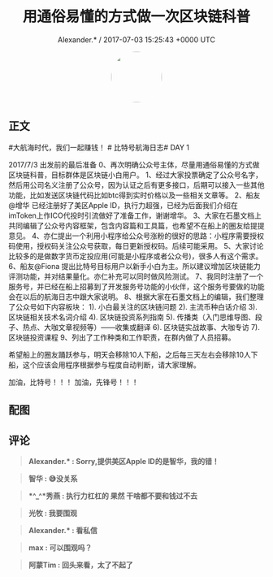 <h1 align="center">用通俗易懂的方式做一次区块链科普</h1>
<p align="center">
    <a>Alexander.* / 2017-07-03 15:25:43 &#43;0000 UTC</a>
</p>

<div align="center">
    <img src="https://images.zsxq.com/Frk84GenLwn4hcEItVn69VPvkO2O?e=1590940799&amp;token=kIxbL07-8jAj8w1n4s9zv64FuZZNEATmlU_Vm6zD:9OZo0rMdW7LxXBjDeujLq8AkJBU=" width="100" height="100" style="border:1px solid;border-radius:50%; color:#ffffff"/>
</div>

## 正文

<div>
#大航海时代，我们一起赚钱！ # 比特号航海日志# DAY 1

  2017/7/3 出发前的最后准备
   0、再次明确公众号主体，尽量用通俗易懂的方式做区块链科普，目标群体是区块链小白用户。
   1、经过大家投票确定了公众号名字，然后用公司名义注册了公众号，因为认证之后有更多接口，后期可以接入一些其他功能，比如发送区块链代码比如btc得到实时价格以及一些相关文章等。
   2、船友@增华 已经注册好了美区Apple ID，执行力超强，已经为后面我们介绍在imToken上作ICO代投时引流做好了准备工作，谢谢增华。
   3、大家在石墨文档上共同编辑了公众号内容框架，包含内容篇和工具篇，也希望不在船上的圈友给提提意见。 
   4、亦仁提出一个利用小程序给公众号涨粉的很好的思路：小程序需要授权码使用，授权码关注公众号获取，每日更新授权码。后续可能采用。
   5、大家讨论比较多的是做数字货币定投应用(可能是小程序或者公众号)，很多人有这个需求。
   6、船友@Fiona 提出比特号目标用户以新手小白为主。所以建议增加区块链能力评测功能，并对结果量化。亦仁补充可以同时做风险测试。
   7、我同时注册了一个服务号，并已经在船上招募到了开发服务号功能的小伙伴，这个服务号要做的功能会在以后的航海日志中跟大家说明。
   8、根据大家在石墨文档上的编辑，我们整理了公众号如下内容板块：
      1). 小白最关注的区块链问题
      2). 主流币种白话介绍
      3). 区块链相关技术名词介绍
      4). 区块链投资系列指南
      5). 传播类（入门思维导图、段子、热点、大咖文章视频等）——收集或翻译
      6). 区块链实战故事、大咖专访
      7). 区块链投资课程
  9、列出了工作种类和工作职责，在群内做了人员招募。

  希望船上的圈友踊跃参与，明天会移除10人下船，之后每三天左右会移除10人下船，这个应该会用程序根据参与程度自动判断，请大家理解。

  加油，比特号！！！ 加油，先锋号！！！
</div>

## 配图
<div class="image" align="center">

</div>

## 评论

<div align="left">
<div>

<blockquote >
<span> <strong>Alexander.* : Sorry,提供美区Apple ID的是智华，我的错！ </strong></span>
</blockquote>

<blockquote >
<span> <strong>智华 : 😅没关系 </strong></span>
</blockquote>

<blockquote >
<span> <strong>*^_^*秀燕 : 执行力杠杠的
果然 干啥都不要和钱过不去 </strong></span>
</blockquote>

<blockquote >
<span> <strong>光牧 : 我要围观 </strong></span>
</blockquote>

<blockquote >
<span> <strong>Alexander.* : 看私信 </strong></span>
</blockquote>

<blockquote >
<span> <strong>max : 可以围观吗？ </strong></span>
</blockquote>

<blockquote >
<span> <strong>阿蒙Tim : 回头来看，太了不起了 </strong></span>
</blockquote>

</div>
</div>